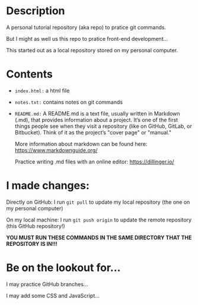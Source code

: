# Description
A personal tutorial repository (aka repo) to pratice git commands.

But I might as well us this repo to pratice front-end development...

This started out as a local repository stored on my personal computer.
# Contents
  - `index.html:` a html file

  - `notes.txt:` contains notes on git commands

  - `README.md:` A README.md is a text file, usually written in Markdown (.md), that provides information about a project. It’s one of the first things people see when they visit a repository
    (like on GitHub, GitLab, or Bitbucket). Think of it as the project’s "cover page" or "manual."

    More information about markdown can be found here: https://www.markdownguide.org/

    Practice writing .md files with an online editor: https://dillinger.io/
# I made changes:
Directly on GitHub: I run `git pull` to update my local repository (the one on my personal computer) 

On my local machine: I run `git push origin` to update the remote repository (this GitHub repository!)

**YOU MUST RUN THESE COMMANDS IN THE SAME DIRECTORY THAT THE REPOSITORY IS IN!!!**

# Be on the lookout for...
I may practice GitHub branches...

I may add some CSS and JavaScript...

